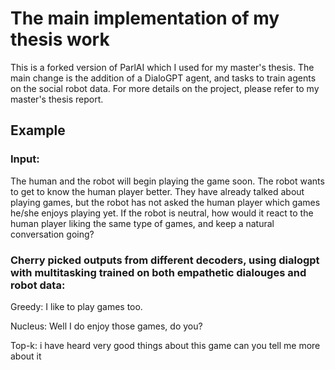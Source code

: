 # The main implementation of my thesis work
This is a forked version of ParlAI which I used for my master's thesis. The main change is the addition of a DialoGPT agent, and tasks to train agents on the social robot data.
For more details on the project, please refer to my master's thesis report.
## Example

### Input:
The human and the robot will begin playing the game soon. The robot wants to get to know the human player better. They have already talked about playing games, but the robot has not asked the human player which games he/she enjoys playing yet. If the robot is neutral, how would it react to the human player liking the same type of games, and keep a natural conversation going?

### Cherry picked outputs from different decoders, using dialogpt with multitasking trained on both empathetic dialouges and robot data:

Greedy: I like to play games too.

Nucleus: Well I do enjoy those games, do you?

Top-k: i have heard very good things about this game can you tell me more about it
